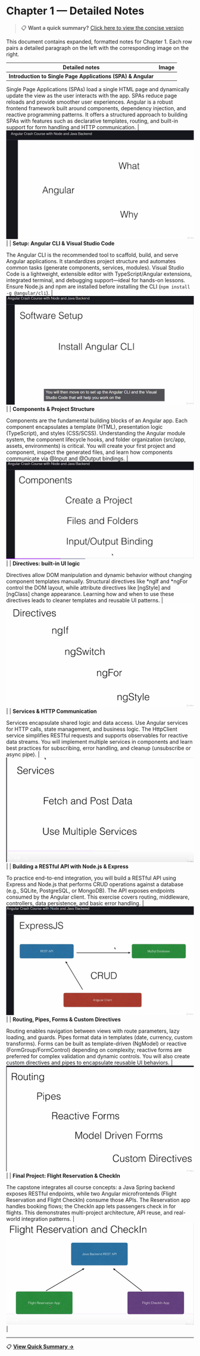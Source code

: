 # Chapter 1 — Detailed Notes

> 📋 **Want a quick summary?** [Click here to view the concise version](readme.md)

This document contains expanded, formatted notes for Chapter 1. Each row pairs a detailed paragraph on the left with the corresponding image on the right.

| Detailed notes | Image |
|---|---:|
| **Introduction to Single Page Applications (SPA) & Angular**

Single Page Applications (SPAs) load a single HTML page and dynamically update the view as the user interacts with the app. SPAs reduce page reloads and provide smoother user experiences. Angular is a robust frontend framework built around components, dependency injection, and reactive programming patterns. It offers a structured approach to building SPAs with features such as declarative templates, routing, and built-in support for form handling and HTTP communication. | ![Intro image](image.png) |
| **Setup: Angular CLI & Visual Studio Code**

The Angular CLI is the recommended tool to scaffold, build, and serve Angular applications. It standardizes project structure and automates common tasks (generate components, services, modules). Visual Studio Code is a lightweight, extensible editor with TypeScript/Angular extensions, integrated terminal, and debugging support—ideal for hands-on lessons. Ensure Node.js and npm are installed before installing the CLI (`npm install -g @angular/cli`). | ![Setup image](image-1.png) |
| **Components & Project Structure**

Components are the fundamental building blocks of an Angular app. Each component encapsulates a template (HTML), presentation logic (TypeScript), and styles (CSS/SCSS). Understanding the Angular module system, the component lifecycle hooks, and folder organization (src/app, assets, environments) is critical. You will create your first project and component, inspect the generated files, and learn how components communicate via @Input and @Output bindings. | ![Components image](image-2.png) |
| **Directives: built-in UI logic**

Directives allow DOM manipulation and dynamic behavior without changing component templates manually. Structural directives like *ngIf and *ngFor control the DOM layout, while attribute directives like [ngStyle] and [ngClass] change appearance. Learning how and when to use these directives leads to cleaner templates and reusable UI patterns. | ![Directives image](image-3.png) |
| **Services & HTTP Communication**

Services encapsulate shared logic and data access. Use Angular services for HTTP calls, state management, and business logic. The HttpClient service simplifies RESTful requests and supports observables for reactive data streams. You will implement multiple services in components and learn best practices for subscribing, error handling, and cleanup (unsubscribe or async pipe). | ![Services image](image-4.png) |
| **Building a RESTful API with Node.js & Express**

To practice end-to-end integration, you will build a RESTful API using Express and Node.js that performs CRUD operations against a database (e.g., SQLite, PostgreSQL, or MongoDB). The API exposes endpoints consumed by the Angular client. This exercise covers routing, middleware, controllers, data persistence, and basic error handling. | ![API image](image-5.png) |
| **Routing, Pipes, Forms & Custom Directives**

Routing enables navigation between views with route parameters, lazy loading, and guards. Pipes format data in templates (date, currency, custom transforms). Forms can be built as template-driven (NgModel) or reactive (FormGroup/FormControl) depending on complexity; reactive forms are preferred for complex validation and dynamic controls. You will also create custom directives and pipes to encapsulate reusable UI behaviors. | ![Forms image](image-6.png) |
| **Final Project: Flight Reservation & CheckIn**

The capstone integrates all course concepts: a Java Spring backend exposes RESTful endpoints, while two Angular microfrontends (Flight Reservation and Flight CheckIn) consume those APIs. The Reservation app handles booking flows; the CheckIn app lets passengers check in for flights. This demonstrates multi-project architecture, API reuse, and real-world integration patterns. | ![Final project image](image-7.png) |

---

📋 **[View Quick Summary →](readme.md)**
